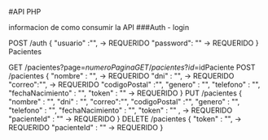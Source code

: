 #API PHP 

informacion  de como consumir la  API 
###Auth - login

POST /auth
{
"usuario" :"", -> REQUERIDO
"password": "" -> REQUERIDO
}
Pacientes

GET /pacientes?page=$numeroPagina
GET /pacientes?id=$idPaciente POST /pacientes
{
"nombre" : "", -> REQUERIDO
"dni" : "", -> REQUERIDO
"correo":"", -> REQUERIDO
"codigoPostal" :"",
"genero" : "",
"telefono" : "",
"fechaNacimiento" : "",
"token" : "" -> REQUERIDO
} PUT /pacientes
{
"nombre" : "",
"dni" : "",
"correo":"",
"codigoPostal" :"",
"genero" : "",
"telefono" : "",
"fechaNacimiento" : "",
"token" : "" , -> REQUERIDO
"pacienteId" : "" -> REQUERIDO
} DELETE /pacientes
{
"token" : "", -> REQUERIDO
"pacienteId" : "" -> REQUERIDO
}
